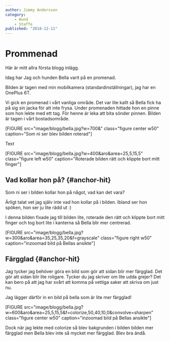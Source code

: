 ```yaml
---
author: Jimmy Andersson
category:
    - Hund
    - Staffe
published: "2018-12-11"
---
```

Prommenad
==================================

Här är mitt allra första blogg inlägg.

Idag har Jag och hunden Bella varit på en promenad.

<!--more-->

Bilden är tagen med min mobilkamera (standardinställningar), jag har en OnePlus 6T.

Vi gick en promenad i vårt vanliga område. Det var lite kallt så Bella fick ha på sig sin jacka för att inte frysa. Under promenaden hittade hon en pinne som hon lekte med ett tag. För henne är leka att bita sönder pinnen. Bilden är tagen i vårt bostadsområde.

[FIGURE src="image/blogg/bella.jpg?w=700&" class="figure center w50" caption="Som ni ser blev bilden roterad"]

Text

[FIGURE src="image/blogg/bella.jpg?w=400&aro&area=25,5,15,5" class="figure left w50" caption="Roterade bilden rätt och klippte bort mitt finger"]


Vad kollar hon på? {#anchor-hit}
-----------------------------------



Som ni ser i bilden kollar hon på något, vad kan det vara?

Ärligt talat vet jag själv inte vad hon kollar på i bilden. Ibland ser hon spöken, hon ser ju lite rädd ut :)

I denna bilden fixade jag till bilden lite, roterade den rätt och klippte bort mitt finger och tog bort lite i kanterna så Bella blir mer centrerad.


[FIGURE src="image/blogg/bella.jpg?w=300&aro&area=35,25,35,20&f=grayscale" class="figure right w50" caption="inzoomad bild på Bellas ansikte"]


Färgglad {#anchor-hit}
-----------------------------------

Jag tycker jag behöver göra en bild som gör att sidan blir mer färgglad. Det gör att sidan blir lite roligare. Tycker du jag skriver om lite udda grejer? Det kan bero på att jag har svårt att komma på vettiga saker att skriva om just nu.

Jag lägger därför in en bild på bella som är lite mer färgglad!

[FIGURE src="image/blogg/bella.jpg?w=600&aro&area=25,5,15,5&f=colorize,50,40,10,0&convolve=sharpen" class="figure center w50" caption="inzoomad bild på Bellas ansikte"]


Dock när jag lekte med colorize så blev bakgrunden i bilden bilden mer färgglad men Bella blev inte så mycket mer färgglad. Blev bra ändå.
